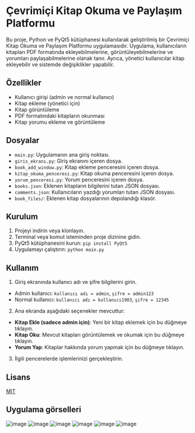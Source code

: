 # Çevrimiçi Kitap Okuma ve Paylaşım Platformu

Bu proje, Python ve PyQt5 kütüphanesi kullanılarak geliştirilmiş bir Çevrimiçi Kitap Okuma ve Paylaşım Platformu uygulamasıdır. Uygulama, kullanıcıların kitapları PDF formatında ekleyebilmelerine, görüntüleyebilmelerine ve yorumları paylaşabilmelerine olanak tanır. Ayrıca, yönetici kullanıcılar kitap ekleyebilir ve sistemde değişiklikler yapabilir.

## Özellikler

- Kullanıcı girişi (admin ve normal kullanıcı)
- Kitap ekleme (yönetici için)
- Kitap görüntüleme
- PDF formatındaki kitapların okunması
- Kitap yorumu ekleme ve görüntüleme

## Dosyalar

- `main.py`: Uygulamanın ana giriş noktası.
- `giris_ekranı.py`: Giriş ekranını içeren dosya.
- `book_add_window.py`: Kitap ekleme penceresini içeren dosya.
- `kitap_okuma_penceresi.py`: Kitap okuma penceresini içeren dosya.
- `yorum_penceresi.py`: Yorum penceresini içeren dosya.
- `books.json`: Eklenen kitapların bilgilerini tutan JSON dosyası.
- `comments.json`: Kullanıcıların yazdığı yorumları tutan JSON dosyası.
- `book_files/`: Eklenen kitap dosyalarının depolandığı klasör.

## Kurulum

1. Projeyi indirin veya klonlayın.
2. Terminal veya komut isteminden proje dizinine gidin.
3. PyQt5 kütüphanesini kurun: `pip install PyQt5`
4. Uygulamayı çalıştırın: `python main.py`

## Kullanım

1. Giriş ekranında kullanıcı adı ve şifre bilgilerini girin.
  - Admin kullanıcı: `kullanıcı adı = admin`, `şifre = admin123`
  - Normal kullanıcı: `kullanıcı adı = kullanıcı1903`, `şifre = 12345`
2. Ana ekranda aşağıdaki seçenekler mevcuttur:
  - **Kitap Ekle (sadece admin için)**: Yeni bir kitap eklemek için bu düğmeye tıklayın.
  - **Kitap Oku**: Mevcut kitapları görüntülemek ve okumak için bu düğmeye tıklayın.
  - **Yorum Yap**: Kitaplar hakkında yorum yapmak için bu düğmeye tıklayın.
3. İlgili pencerelerde işlemlerinizi gerçekleştirin.

## Lisans

[MIT](https://choosealicense.com/licenses/mit/)

## Uygulama görselleri

![image](https://github.com/Omercoskun77/PyQt5-Projeleri/assets/167522812/dc5b8976-c7cf-43e3-9102-761c451610ba)
![image](https://github.com/Omercoskun77/PyQt5-Projeleri/assets/167522812/98923bdd-0c20-4004-afcd-a7d740c7107f)
![image](https://github.com/Omercoskun77/PyQt5-Projeleri/assets/167522812/1d818d00-f086-4bde-8029-0baaa32430f7)
![image](https://github.com/Omercoskun77/PyQt5-Projeleri/assets/167522812/994918ea-89af-4ccc-a989-1c4dab3e3eda)
![image](https://github.com/Omercoskun77/PyQt5-Projeleri/assets/167522812/d0be3565-cf50-4474-a3ea-0667afbf846b)
![image](https://github.com/Omercoskun77/PyQt5-Projeleri/assets/167522812/da1ca1d6-2f86-4185-8545-7b533484c6e8)







